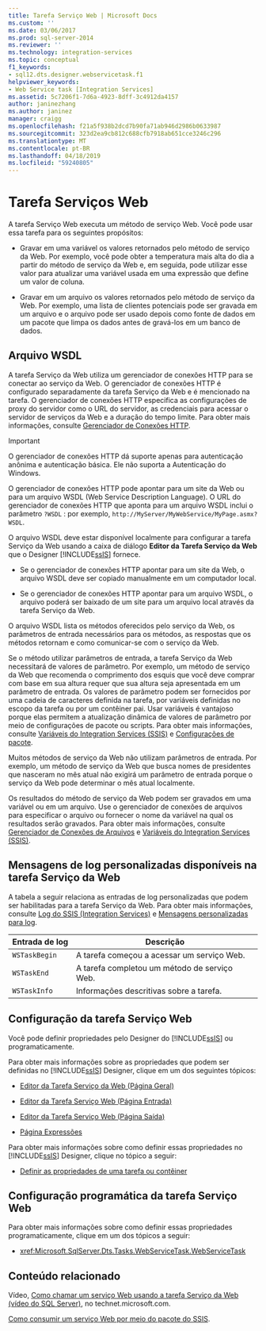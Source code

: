 ```yaml
---
title: Tarefa Serviço Web | Microsoft Docs
ms.custom: ''
ms.date: 03/06/2017
ms.prod: sql-server-2014
ms.reviewer: ''
ms.technology: integration-services
ms.topic: conceptual
f1_keywords:
- sql12.dts.designer.webservicetask.f1
helpviewer_keywords:
- Web Service task [Integration Services]
ms.assetid: 5c7206f1-7d6a-4923-8dff-3c4912da4157
author: janinezhang
ms.author: janinez
manager: craigg
ms.openlocfilehash: f21a5f938b2dcd7b90fa71ab946d2986b0633987
ms.sourcegitcommit: 323d2ea9cb812c688cfb7918ab651cce3246c296
ms.translationtype: MT
ms.contentlocale: pt-BR
ms.lasthandoff: 04/18/2019
ms.locfileid: "59240805"
---
```

# <a name="web-service-task"></a>Tarefa Serviços Web
  A tarefa Serviço Web executa um método de serviço Web. Você pode usar essa tarefa para os seguintes propósitos:  
  
-   Gravar em uma variável os valores retornados pelo método de serviço da Web. Por exemplo, você pode obter a temperatura mais alta do dia a partir do método de serviço da Web e, em seguida, pode utilizar esse valor para atualizar uma variável usada em uma expressão que define um valor de coluna.  
  
-   Gravar em um arquivo os valores retornados pelo método de serviço da Web. Por exemplo, uma lista de clientes potenciais pode ser gravada em um arquivo e o arquivo pode ser usado depois como fonte de dados em um pacote que limpa os dados antes de gravá-los em um banco de dados.  
  
## <a name="wsdl-file"></a>Arquivo WSDL  
 A tarefa Serviço da Web utiliza um gerenciador de conexões HTTP para se conectar ao serviço da Web. O gerenciador de conexões HTTP é configurado separadamente da tarefa Serviço da Web e é mencionado na tarefa. O gerenciador de conexões HTTP especifica as configurações de proxy do servidor como o URL do servidor, as credenciais para acessar o servidor de serviços da Web e a duração do tempo limite. Para obter mais informações, consulte [Gerenciador de Conexões HTTP](../connection-manager/http-connection-manager.md).  
  
> [!IMPORTANT]  
>  O gerenciador de conexões HTTP dá suporte apenas para autenticação anônima e autenticação básica. Ele não suporta a Autenticação do Windows.  
  
 O gerenciador de conexões HTTP pode apontar para um site da Web ou para um arquivo WSDL (Web Service Description Language). O URL do gerenciador de conexões HTTP que aponta para um arquivo WSDL inclui o parâmetro `?WSDL` : por exemplo, `http://MyServer/MyWebService/MyPage.asmx?WSDL`.  
  
 O arquivo WSDL deve estar disponível localmente para configurar a tarefa Serviço da Web usando a caixa de diálogo **Editor da Tarefa Serviço da Web** que o Designer [!INCLUDE[ssIS](../../includes/ssis-md.md)] fornece.  
  
-   Se o gerenciador de conexões HTTP apontar para um site da Web, o arquivo WSDL deve ser copiado manualmente em um computador local.  
  
-   Se o gerenciador de conexões HTTP apontar para um arquivo WSDL, o arquivo poderá ser baixado de um site para um arquivo local através da tarefa Serviço da Web.  
  
 O arquivo WSDL lista os métodos oferecidos pelo serviço da Web, os parâmetros de entrada necessários para os métodos, as respostas que os métodos retornam e como comunicar-se com o serviço da Web.  
  
 Se o método utilizar parâmetros de entrada, a tarefa Serviço da Web necessitará de valores de parâmetro. Por exemplo, um método de serviço da Web que recomenda o comprimento dos esquis que você deve comprar com base em sua altura requer que sua altura seja apresentada em um parâmetro de entrada. Os valores de parâmetro podem ser fornecidos por uma cadeia de caracteres definida na tarefa, por variáveis definidas no escopo da tarefa ou por um contêiner pai. Usar variáveis é vantajoso porque elas permitem a atualização dinâmica de valores de parâmetro por meio de configurações de pacote ou scripts. Para obter mais informações, consulte [Variáveis do Integration Services &#40;SSIS&#41;](../integration-services-ssis-variables.md) e [Configurações de pacote](../package-configurations.md).  
  
 Muitos métodos de serviço da Web não utilizam parâmetros de entrada. Por exemplo, um método de serviço da Web que busca nomes de presidentes que nasceram no mês atual não exigirá um parâmetro de entrada porque o serviço da Web pode determinar o mês atual localmente.  
  
 Os resultados do método de serviço da Web podem ser gravados em uma variável ou em um arquivo. Use o gerenciador de conexões de arquivos para especificar o arquivo ou fornecer o nome da variável na qual os resultados serão gravados. Para obter mais informações, consulte [Gerenciador de Conexões de Arquivos](../connection-manager/file-connection-manager.md) e [Variáveis do Integration Services &#40;SSIS&#41;](../integration-services-ssis-variables.md).  
  
## <a name="custom-logging-messages-available-on-the-web-service-task"></a>Mensagens de log personalizadas disponíveis na tarefa Serviço da Web  
 A tabela a seguir relaciona as entradas de log personalizadas que podem ser habilitadas para a tarefa Serviço da Web. Para obter mais informações, consulte [Log do SSIS &#40;Integration Services&#41;](../performance/integration-services-ssis-logging.md) e [Mensagens personalizadas para log](../custom-messages-for-logging.md).  
  
|Entrada de log|Descrição|  
|---------------|-----------------|  
|`WSTaskBegin`|A tarefa começou a acessar um serviço Web.|  
|`WSTaskEnd`|A tarefa completou um método de serviço Web.|  
|`WSTaskInfo`|Informações descritivas sobre a tarefa.|  
  
## <a name="configuration-of-the-web-service-task"></a>Configuração da tarefa Serviço Web  
 Você pode definir propriedades pelo Designer do [!INCLUDE[ssIS](../../includes/ssis-md.md)] ou programaticamente.  
  
 Para obter mais informações sobre as propriedades que podem ser definidas no [!INCLUDE[ssIS](../../includes/ssis-md.md)] Designer, clique em um dos seguintes tópicos:  
  
-   [Editor da Tarefa Serviço da Web &#40;Página Geral&#41;](../general-page-of-integration-services-designers-options.md)  
  
-   [Editor da Tarefa Serviço Web &#40;Página Entrada&#41;](../web-service-task-editor-input-page.md)  
  
-   [Editor da Tarefa Serviço Web &#40;Página Saída&#41;](../web-service-task-editor-output-page.md)  
  
-   [Página Expressões](../expressions/expressions-page.md)  
  
 Para obter mais informações sobre como definir essas propriedades no [!INCLUDE[ssIS](../../includes/ssis-md.md)] Designer, clique no tópico a seguir:  
  
-   [Definir as propriedades de uma tarefa ou contêiner](../set-the-properties-of-a-task-or-container.md)  
  
## <a name="programmatic-configuration-of-the-web-service-task"></a>Configuração programática da tarefa Serviço Web  
 Para obter mais informações sobre como definir essas propriedades programaticamente, clique em um dos tópicos a seguir:  
  
-   <xref:Microsoft.SqlServer.Dts.Tasks.WebServiceTask.WebServiceTask>  
  
## <a name="related-content"></a>Conteúdo relacionado  
 Vídeo, [Como chamar um serviço Web usando a tarefa Serviço da Web (vídeo do SQL Server)](https://go.microsoft.com/fwlink/?LinkId=259642), no technet.microsoft.com.  
  
 [Como consumir um serviço Web por meio do pacote do SSIS](https://www.c-sharpcorner.com/article/how-to-consume-web-service-through-ssis-package/).  
  
  
